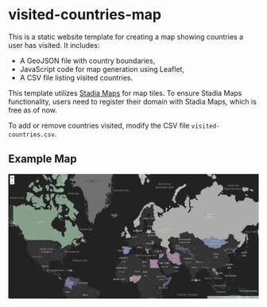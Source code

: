 # visited-countries-map

This is a static website template for creating a map showing countries a user has visited. It includes:

- A GeoJSON file with country boundaries,
- JavaScript code for map generation using Leaflet,
- A CSV file listing visited countries.

This template utilizes [Stadia Maps](https://stadiamaps.com/) for map tiles. To ensure Stadia Maps functionality, users need to register their domain with Stadia Maps, which is free as of now.

To add or remove countries visited, modify the CSV file `visited-countries.csv`.

## Example Map

![Example of Visited Countries Map](example.jpg)

